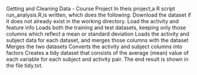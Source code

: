 Getting and Cleaning Data - Course Project
In theis project,a R script run_analysis.R,is written, which does the following:
Download the dataset if it does not already exist in the working directory.
Load the activity and feature info
Loads both the training and test datasets, keeping only those columns which reflect a mean or standard deviation
Loads the activity and subject data for each dataset, and merges those columns with the dataset
Merges the two datasets
Converts the activity and subject columns into factors
Creates a tidy dataset that consists of the average (mean) value of each variable for each subject and activity pair.
The end result is shown in the file tidy.txt.

